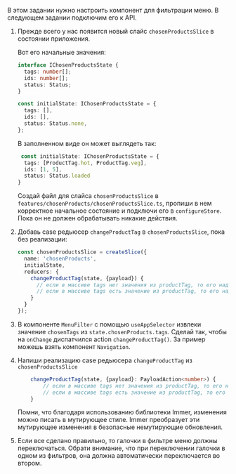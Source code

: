 В этом задании нужно настроить компонент для фильтрации меню. В следующем задании подключим его к API.

1. Прежде всего у нас появится новый слайс `chosenProductsSlice` в состоянии приложения.

    Вот его начальные значения:
    ```typescript
    interface IChosenProductsState {
      tags: number[];
      ids: number[];
      status: Status;
    }

    const initialState: IChosenProductsState = {
      tags: [],
      ids: [],
      status: Status.none,
    };
    ```

    В заполненном виде он может выглядеть так:
    ```typescript
     const initialState: IChosenProductsState = {
      tags: [ProductTag.hot, ProductTag.veg],
      ids: [1, 5],
      status: Status.loaded
    }
    ```
    Создай файл для слайса `chosenProductsSlice` в `features/chosenProducts/chosenProductsSlice.ts`,
    пропиши в нем корректное начальное состояние и подключи его в `configureStore`.
    Пока он не должен обрабатывать никакие действия.

2. Добавь case редьюсер `changeProductTag` в `chosenProductsSlice`, пока без реализации:
    ```typescript
    const chosenProductsSlice = createSlice({
      name: 'chosenProducts',
      initialState,
      reducers: {
        changeProductTag(state, {payload}) {
          // если в массиве tags нет значения из productTag, то его надо добавить
          // если в массиве tags есть значение из productTag, то его надо убрать
        }
      }
    });
    ```

3. В компоненте `MenuFilter` с помощью `useAppSelector` извлеки значение `chosenTags` из `state.chosenProducts.tags`.
Сделай так, чтобы на `onChange` диспатчился action `changeProductTag()`. За пример можешь взять компонент `Navigation`.

4. Напиши реализацию case редьюсера `changeProductTag` из `chosenProductsSlice`
    ```typescript
		changeProductTag(state, {payload}: PayloadAction<number>) {
			// если в массиве tags нет значения из productTag, то его надо добавить
			// если в массиве tags есть значение из productTag, то его надо убрать
		}
    ```

    Помни, что благодаря использованию библиотеки Immer, изменения можно писать в мутирующее стиле.
    Immer преобразует эти мутирующее изменения в безопасные немутирующие обновления.

5. Если все сделано правильно, то галочки в фильтре меню должны переключаться.
Обрати внимание, что при переключении галочки в одном из фильтров, она должна автоматически переключается во втором.
